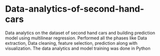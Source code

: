 # Data-analytics-of-second-hand-cars

Data analytics on the dataset of second hand cars and building prediction model using multilinear regression.
Performed all the phases like Data extraction, Data cleaning, feature selection, prediction along with visualization.
The data analytics and model training was done in Python
